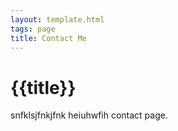 ```yaml
---
layout: template.html
tags: page
title: Contact Me
---
```


# {{title}} 
snfklsjfnkjfnk heiuhwfih contact page. 